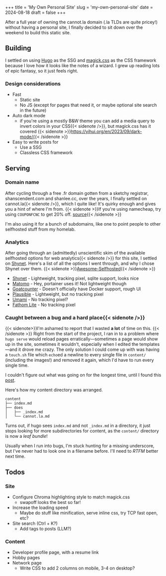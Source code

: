 +++
title = 'My Own Personal Site'
slug = 'my-own-personal-site'
date = 2024-08-18
draft = false
+++

After a full year of owning the cannot.la domain (.la TLDs are quite pricey!) without having a personal site, I finally decided to sit down over the weekend to build this static site.

## Building
I settled on using [Hugo](https://gohugo.io/) as the SSG and [magick.css](https://css.winterveil.net/) as the CSS framework because I love how it looks like the notes of a wizard. I grew up reading lots of epic fantasy, so it just feels right.

### Design considerations
- Fast
  - Static site
  - No JS (except for pages that need it, or maybe optional site search in the future)
- Auto dark mode 
  - if you're using a mostly B&W theme you can add a media query to invert colors in your CSS{{< sidenote />}}, but magick.css has it covered {{< sidenote >}}https://yihui.org/en/2023/09/dark-mode/{{< /sidenote >}}
- Easy to write posts for
  - Use a SSG
  - Classless CSS framework

## Serving
### Domain name
After cycling through a free .fr domain gotten from a sketchy registrar, shanscendent.com and shanlee.cc, over the years, I finally settled on cannot.la{{< sidenote />}}, which I quite like! It's quirky enough and gives you a hint of where I'm from. {{< sidenote >}}If you're using namecheap, try using `COUPONFCNC` to get 20% off. [source](https://www.reddit.com/r/NameCheap/comments/11ygx2r/namecheap_coupon_20_off_permanent_code_couponfcnc/){{< /sidenote >}}

I'm also using it for a bunch of subdomains, like one to point people to other selfhosted stuff from my homelab.

### Analytics
After going through an (admittedly) unscientific skim of the available selfhosted options for web analytics{{< sidenote />}} for this site, I settled on [Shynet](https://github.com/milesmcc/shynet). Here's a list of all the options I went through, and why I chose Shynet over them. {{< sidenote >}}[Awesome-Selfhosted](https://github.com/awesome-selfhosted/awesome-selfhosted?tab=readme-ov-file#analytics){{< /sidenote >}}
- [Shynet](https://github.com/milesmcc/shynet) - Lightweight, tracking pixel, sqlite support, looks nice
- [Matomo](https://matomo.org/) - Hey, portainer uses it! Not lightweight though
- [Goatcounter](https://www.goatcounter.com/) - Doesn't officially have Docker support, rough UI
- [Plausible](https://plausible.io/) - Lightweight, but no tracking pixel
- [Umami](https://umami.is/) - No tracking pixel?
- [Fathom Lite](https://github.com/usefathom/fathom) - No tracking pixel

### Caught between a bug and a hard place{{< sidenote />}}
{{< sidenote>}}I'm ashamed to report that I wasted **a lot** of time on this. {{< /sidenote >}}
Right from the start of the project, I ran in to a problem where `hugo serve` would reload pages erratically—sometimes a page would show up in the site, sometimes it wouldn't, especially when I edited the templates—and it drove me crazy. The only solution I could come up with was having a `touch.sh` file which `echo`ed a newline to every single file in `content/` (including the images!) and removed it again, which I'd have to run every single time.

I couldn't figure out what was going on for the longest time, until I found this [post](https://discourse.gohugo.io/t/when-developing-locally-i-have-to-manually-save-each-file-to-see-changes-every-time/39970).

Here's how my content directory was arranged.
```
content
├── index.md
├── does
│   ├── _index.md
│   └── cannot.la.md
```
Turns out, if hugo sees `index.md` and not `_index.md` in a directory, it just stops looking for more subdirectories for content, as the `content/` directory is now a *leaf bundle*!

Usually when I run into bugs, I'm stuck hunting for a missing underscore, but I've never had to look one in a filename before. I'll need to *RTFM* better next time.

## Todos
### Site
- Configure Chroma highlighting style to match magick.css
  - swapoff looks the best so far!
- Increase the loading speed
  - Maybe do stuff like minification, serve inline css, try TCP fast open, etc?
- Site search (Ctrl + K?)
  - Add tags to posts (LLM?)
### Content
- Developer profile page, with a resume link
- Hobby pages
- Network page
  - Write CSS to add 2 columns on mobile, 3-4 on desktop?
